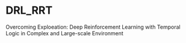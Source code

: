 # DRL_RRT
Overcoming Exploeation: Deep Reinforcement Learning with Temporal Logic in Complex and Large-scale Environment
